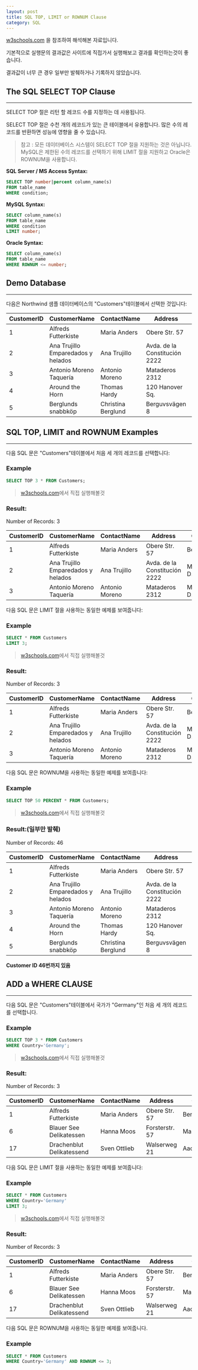 ```yaml
---
layout: post
title: SQL TOP, LIMIT or ROWNUM Clause
category: SQL
---
```




[w3schools.com](www.w3schools.com/sql) 을 참조하여 해석해본 자료입니다.

기본적으로 실행문의 결과값은 사이트에 직접가서 실행해보고 결과를 확인하는것이 좋습니다.

결과값이 너무 큰 경우 일부만 발췌하거나 기록하지 않았습니다.







## The SQL SELECT TOP Clause

---



SELECT TOP 절은 리턴 할 레코드 수를 지정하는 데 사용됩니다.

SELECT TOP 절은 수천 개의 레코드가 있는 큰 테이블에서 유용합니다. 많은 수의 레코드를 반환하면 성능에 영향을 줄 수 있습니다.



> 참고 : 모든 데이터베이스 시스템이 SELECT TOP 절을 지원하는 것은 아닙니다. MySQL은 제한된 수의 레코드를 선택하기 위해 LIMIT 절을 지원하고 Oracle은 ROWNUM을 사용합니다.



**SQL Server / MS Access Syntax:**

```sql
SELECT TOP number|percent column_name(s)
FROM table_name
WHERE condition;
```



**MySQL Syntax:**

```sql
SELECT column_name(s)
FROM table_name
WHERE condition
LIMIT number;
```



**Oracle Syntax:**

```sql
SELECT column_name(s)
FROM table_name
WHERE ROWNUM <= number;
```







## Demo Database

---



다음은 Northwind 샘플 데이터베이스의 "Customers"테이블에서 선택한 것입니다:



| CustomerID | CustomerName                       | ContactName        | Address                       | City        | PostalCode | Country |
| ---------- | ---------------------------------- | ------------------ | ----------------------------- | ----------- | ---------- | ------- |
| 1          | Alfreds Futterkiste                | Maria Anders       | Obere Str. 57                 | Berlin      | 12209      | Germany |
| 2          | Ana Trujillo Emparedados y helados | Ana Trujillo       | Avda. de la Constitución 2222 | México D.F. | 05021      | Mexico  |
| 3          | Antonio Moreno Taquería            | Antonio Moreno     | Mataderos 2312                | México D.F. | 05023      | Mexico  |
| 4          | Around the Horn                    | Thomas Hardy       | 120 Hanover Sq.               | London      | WA1 1DP    | UK      |
| 5          | Berglunds snabbköp                 | Christina Berglund | Berguvsvägen 8                | Luleå       | S-958 22   | Sweden  |







## SQL TOP, LIMIT and ROWNUM Examples

---



다음 SQL 문은 "Customers"테이블에서 처음 세 개의 레코드를 선택합니다:



### Example

```sql
SELECT TOP 3 * FROM Customers;
```

> [w3schools.com](www.w3schools.com/sql)에서 직접 실행해볼것





### Result:

Number of Records: 3

| CustomerID | CustomerName                       | ContactName    | Address                       | City        | PostalCode | Country |
| ---------- | ---------------------------------- | -------------- | ----------------------------- | ----------- | ---------- | ------- |
| 1          | Alfreds Futterkiste                | Maria Anders   | Obere Str. 57                 | Berlin      | 12209      | Germany |
| 2          | Ana Trujillo Emparedados y helados | Ana Trujillo   | Avda. de la Constitución 2222 | México D.F. | 05021      | Mexico  |
| 3          | Antonio Moreno Taquería            | Antonio Moreno | Mataderos 2312                | México D.F. | 05023      | Mexico  |





다음 SQL 문은 LIMIT 절을 사용하는 동일한 예제를 보여줍니다:



### Example

```sql
SELECT * FROM Customers
LIMIT 3;
```

> [w3schools.com](www.w3schools.com/sql)에서 직접 실행해볼것





### Result:

Number of Records: 3

| CustomerID | CustomerName                       | ContactName    | Address                       | City        | PostalCode | Country |
| ---------- | ---------------------------------- | -------------- | ----------------------------- | ----------- | ---------- | ------- |
| 1          | Alfreds Futterkiste                | Maria Anders   | Obere Str. 57                 | Berlin      | 12209      | Germany |
| 2          | Ana Trujillo Emparedados y helados | Ana Trujillo   | Avda. de la Constitución 2222 | México D.F. | 05021      | Mexico  |
| 3          | Antonio Moreno Taquería            | Antonio Moreno | Mataderos 2312                | México D.F. | 05023      | Mexico  |





다음 SQL 문은 ROWNUM을 사용하는 동일한 예제를 보여줍니다:



### Example

```sql
SELECT TOP 50 PERCENT * FROM Customers;
```

> [w3schools.com](www.w3schools.com/sql)에서 직접 실행해볼것





### Result:(일부만 발췌)

Number of Records: 46

| CustomerID | CustomerName                       | ContactName        | Address                       | City        | PostalCode | Country |
| ---------- | ---------------------------------- | ------------------ | ----------------------------- | ----------- | ---------- | ------- |
| 1          | Alfreds Futterkiste                | Maria Anders       | Obere Str. 57                 | Berlin      | 12209      | Germany |
| 2          | Ana Trujillo Emparedados y helados | Ana Trujillo       | Avda. de la Constitución 2222 | México D.F. | 05021      | Mexico  |
| 3          | Antonio Moreno Taquería            | Antonio Moreno     | Mataderos 2312                | México D.F. | 05023      | Mexico  |
| 4          | Around the Horn                    | Thomas Hardy       | 120 Hanover Sq.               | London      | WA1 1DP    | UK      |
| 5          | Berglunds snabbköp                 | Christina Berglund | Berguvsvägen 8                | Luleå       | S-958 22   | Sweden  |

**Customer ID 46번까지 있음**





## ADD a WHERE CLAUSE

---



다음 SQL 문은 "Customers"테이블에서 국가가 "Germany"인 처음 세 개의 레코드를 선택합니다.



### Example

```sql
SELECT TOP 3 * FROM Customers
WHERE Country='Germany';
```

> [w3schools.com](www.w3schools.com/sql)에서 직접 실행해볼것





### Result:

Number of Records: 3

| CustomerID | CustomerName              | ContactName  | Address        | City     | PostalCode | Country |
| ---------- | ------------------------- | ------------ | -------------- | -------- | ---------- | ------- |
| 1          | Alfreds Futterkiste       | Maria Anders | Obere Str. 57  | Berlin   | 12209      | Germany |
| 6          | Blauer See Delikatessen   | Hanna Moos   | Forsterstr. 57 | Mannheim | 68306      | Germany |
| 17         | Drachenblut Delikatessend | Sven Ottlieb | Walserweg 21   | Aachen   | 52066      | Germany |





다음 SQL 문은 LIMIT 절을 사용하는 동일한 예제를 보여줍니다:



### Example

```sql
SELECT * FROM Customers
WHERE Country='Germany'
LIMIT 3;
```

> [w3schools.com](www.w3schools.com/sql)에서 직접 실행해볼것





### Result:

Number of Records: 3

| CustomerID | CustomerName              | ContactName  | Address        | City     | PostalCode | Country |
| ---------- | ------------------------- | ------------ | -------------- | -------- | ---------- | ------- |
| 1          | Alfreds Futterkiste       | Maria Anders | Obere Str. 57  | Berlin   | 12209      | Germany |
| 6          | Blauer See Delikatessen   | Hanna Moos   | Forsterstr. 57 | Mannheim | 68306      | Germany |
| 17         | Drachenblut Delikatessend | Sven Ottlieb | Walserweg 21   | Aachen   | 52066      | Germany |







다음 SQL 문은 ROWNUM을 사용하는 동일한 예제를 보여줍니다.



### Example

```sql
SELECT * FROM Customers
WHERE Country='Germany' AND ROWNUM <= 3;
```
